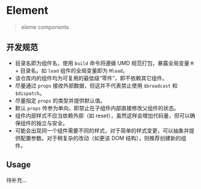 # Element

> eleme components

## 开发规范

- 目录名即为组件名，使用 `build` 命令将遵循 UMD 规范打包，暴露全局变量 `M` + 目录名。如 `load` 组件的全局变量即为 `Mload`。
- 该仓库内的组件均为可复用的最低级“零件”，即不依赖其它组件。
- 尽量通过 `props` 接收外部数据，但这并不代表禁止使用 `$broadcast` 和 `$dispatch`。
- 尽量指定 `props` 的类型并提供默认值。
- 默认 `props` 传参为单向，即禁止在子组件内部直接修改父组件的状态。
- 组件内部样式不应当依赖外部（如 reset），虽然这样会增加代码量，但可以确保组件的独立与安全。
- 可能会出现同一个组件需要不同的样式，对于简单的样式变更，可以抽象并提供配置参数。对于稍复杂的改动（如更该 DOM 结构），则推荐创建新的组件。

## Usage

待补充...
